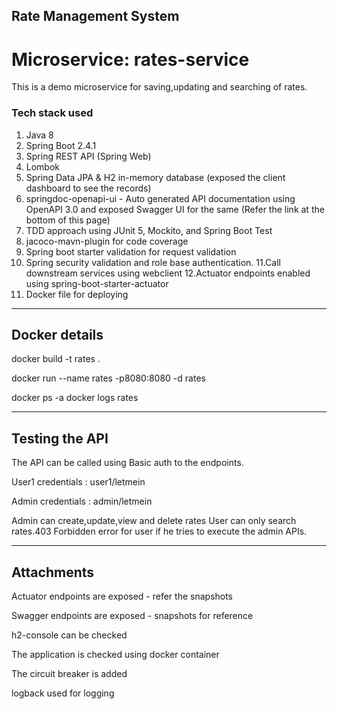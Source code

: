 ## Rate Management System

# Microservice: rates-service
This is a demo microservice for saving,updating and searching of rates.

### Tech stack used


1. Java 8
2. Spring Boot 2.4.1
3. Spring REST API (Spring Web)
4. Lombok 
5. Spring Data JPA & H2 in-memory database (exposed the client dashboard to see the records)
6. springdoc-openapi-ui - Auto generated API documentation using OpenAPI 3.0 and exposed Swagger UI for the same (Refer the link at the bottom of this page)
7. TDD approach using JUnit 5, Mockito, and Spring Boot Test
8. jacoco-mavn-plugin for code coverage
9. Spring boot starter validation for request validation  
10. Spring security validation and role base authentication.
11.Call downstream services using webclient
12.Actuator endpoints enabled using spring-boot-starter-actuator 
13. Docker file for deploying

-----

## Docker details


docker build -t rates .

docker run --name rates -p8080:8080 -d rates

docker ps -a
docker logs rates

-----

## Testing the API
 
The API can be called using Basic auth to the endpoints.

User1 credentials : user1/letmein

Admin credentials : admin/letmein


Admin can create,update,view  and delete rates
User can only search rates.403 Forbidden error for user if he tries to execute the admin APIs.



--------------
## Attachments


Actuator endpoints are exposed - refer the snapshots

Swagger endpoints are exposed - snapshots for reference

h2-console can be checked

The application is checked using docker container

The circuit breaker is added

logback used for logging


